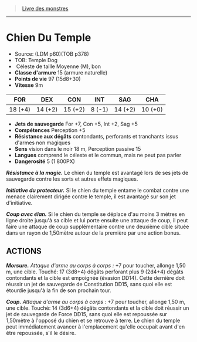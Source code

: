 ﻿> [Livre des monstres](tome_of_beasts.md)

---

# Chien Du Temple

- Source: (LDM p60)(TOB p378)
- TOB: Temple Dog
-  Céleste de taille Moyenne (M), bon
- **Classe d'armure** 15 (armure naturelle)
- **Points de vie** 97 (15d8+30)
- **Vitesse** 9m

|FOR|DEX|CON|INT|SAG|CHA|
|---|---|---|---|---|---|
|18 (+4)|14 (+2)|15 (+2)|8 (-1)|14 (+2)|10 (+0)|

- **Jets de sauvegarde** For +7, Con +5, Int +2, Sag +5
- **Compétences** Perception +5
- **Résistance aux dégâts** contondants, perforants et tranchants issus d'armes non magiques
- **Sens** vision dans le noir 18 m, Perception passive 15
- **Langues** comprend le céleste et le commun, mais ne peut pas parler
- **Dangerosité** 5 (1 800PX)

**_Résistance à la magie._** Le chien du temple est avantagé lors de ses jets de sauvegarde contre les sorts et autres effets magiques.

**_Initiative du protecteur._** Si le chien du temple entame le combat contre une menace clairement dirigée contre le temple, il est avantagé sur son jet d'initiative.

**_Coup avec élan._** Si le chien du temple se déplace d'au moins 3 mètres en ligne droite jusqu'à sa cible et lui porte ensuite une attaque de coup, il peut faire une attaque de coup supplémentaire contre une deuxième cible située dans un rayon de 1,50mètre autour de la première par une action bonus.

## ACTIONS

**_Morsure._** _Attaque d'arme au corps à corps :_ +7 pour toucher, allonge 1,50 m, une cible. Touché: 17 (3d8+4) dégâts perforant plus 9 (2d4+4) dégâts contondants et la cible est empoignée (évasion DD14). Cette dernière doit réussir un jet de sauvegarde de Constitution DD15, sans quoi elle est étourdie jusqu'à la fin de son prochain tour.

**_Coup._** _Attaque d'arme au corps à corps :_ +7 pour toucher, allonge 1,50 m, une cible. Touché: 14 (3d6+4) dégâts contondants et la cible doit réussir un jet de sauvegarde de Force DD15, sans quoi elle est repoussée sur 1,50mètre à l'opposé du chien et se retrouve à terre. Le chien du temple peut immédiatement avancer à l'emplacement qu'elle occupait avant d'en être repoussée, s'il le désire.

